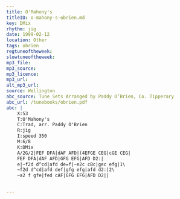 ```yaml
---
title: O'Mahony's
titleID: o-mahony-s-obrien.md
key: DMix
rhythm: jig
date: 1999-02-12
location: Other
tags: obrien
regtuneoftheweek:
slowtuneoftheweek:
mp3_file:
mp3_source:
mp3_licence:
mp3_url:
alt_mp3_url:
source: Wellington
abc_source: Tune Sets Arranged by Paddy O’Brien, Co. Tipperary
abc_url: /tunebooks/obrien.pdf
abc: |
    X:53
    T:O'Mahony's
    C:Trad, arr. Paddy O'Brien
    R:jig
    I:speed 350
    M:6/8
    K:DMix
    A/2G/2|FEF DFA|dAF AFD|(4EFGE CEG|cGE CEG|
    FEF DFA|dAF AFD|GFG EFG|AFD D2:|
    e|~f2d d^cd|afd de=f|~e2c cBc|gec efg|1\
    ~f2d d^cd|afd def|gfg efg|afd d2:|2\
    ~a2 f gfe|fed cAF|GFG EFG|AFD D2||
    

---
```


